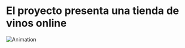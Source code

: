 #  El proyecto presenta una tienda de vinos online
![Animation](https://github.com/Rodymus/Tienda-de-Vinos-Alternativa/assets/61990609/5e33b80f-7f61-4b98-8c11-0257dc9cfb4e)
